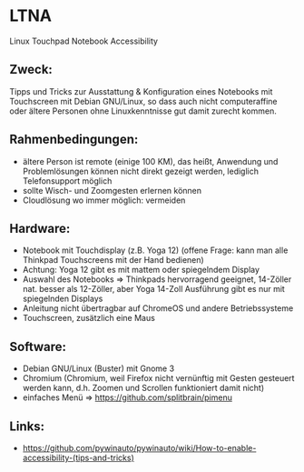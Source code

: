 # LTNA
Linux Touchpad Notebook Accessibility

## Zweck:
Tipps und Tricks zur Ausstattung & Konfiguration eines Notebooks mit Touchscreen mit Debian GNU/Linux, so dass auch nicht computeraffine oder ältere Personen ohne Linuxkenntnisse gut damit zurecht kommen.

## Rahmenbedingungen:
* ältere Person ist remote (einige 100 KM), das heißt, Anwendung und Problemlösungen können nicht direkt gezeigt werden, lediglich Telefonsupport möglich
* sollte Wisch- und Zoomgesten erlernen können
* Cloudlösung wo immer möglich: vermeiden

## Hardware: 
* Notebook mit Touchdisplay (z.B. Yoga 12) (offene Frage: kann man alle Thinkpad Touchscreens mit der Hand bedienen)
* Achtung: Yoga 12 gibt es mit mattem oder spiegelndem Display
* Auswahl des Notebooks => Thinkpads hervorragend geeignet, 14-Zöller nat. besser als 12-Zöller, aber Yoga 14-Zoll Ausführung gibt es nur mit spiegelnden Displays
* Anleitung nicht übertragbar auf ChromeOS und andere Betriebssysteme
* Touchscreen, zusätzlich eine Maus


## Software: 
* Debian GNU/Linux (Buster) mit Gnome 3
* Chromium (Chromium, weil Firefox nicht vernünftig mit Gesten gesteuert werden kann, d.h. Zoomen und Scrollen funktioniert damit nicht)
* einfaches Menü => https://github.com/splitbrain/pimenu



## Links: 
* https://github.com/pywinauto/pywinauto/wiki/How-to-enable-accessibility-(tips-and-tricks)
